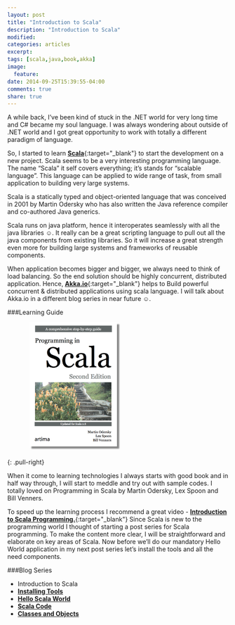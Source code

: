 ```yaml
---
layout: post
title: "Introduction to Scala"
description: "Introduction to Scala"
modified:
categories: articles
excerpt:
tags: [scala,java,book,akka]
image:
  feature:
date: 2014-09-25T15:39:55-04:00
comments: true
share: true
---
```


A while back, I’ve been kind of stuck in the .NET world for very long time and C# became my soul language. I was always wondering about outside of .NET world and I got great opportunity to work with totally a different paradigm of language.

So, I started to learn [**Scala**](http://www.scala-lang.org/){:target="_blank"} to start the development on a new project. Scala seems to be a very interesting programming language. The name “Scala” it self covers everything; it’s stands for “scalable language”. This language can be applied to wide range of task, from small application to building very large systems.

Scala is a statically typed and object-oriented language that was conceived in 2001 by Martin Odersky who has also written the Java reference compiler and co-authored Java generics.

Scala runs on java platform, hence it interoperates seamlessly with all the java libraries ☺. It really can be a great scripting language to pull out all the java components from existing libraries. So it will increase a great strength even more for building large systems and frameworks of reusable components.

When application becomes bigger and bigger, we always need to think of load balancing. So the end solution should be highly concurrent, distributed application. Hence, [**Akka.io**](http://akka.io/){:target="_blank"} helps to Build powerful concurrent & distributed applications using scala language. I will talk about Akka.io in a different blog series in near future ☺.

###Learning Guide


<figure>
  <a href="/blog/programming-in-scala.png"><img src="/blog/programming-in-scala.png" alt="image" style="box-shadow: 5px 5px 2.5px #888888; margin: 0 0 10px 10px; max-width:200px;"></a>
</figure>
{: .pull-right}


When it come to learning technologies I always starts with good book and in half way through, I will start to meddle and try out with sample codes. I totally loved on Programming in Scala by Martin Odersky, Lex Spoon and Bill Venners.

To speed up the learning process I recommend a great video - [**Introduction to Scala Programming.**](https://www.youtube.com/watch?v=5GhFld7-7hI){:target="_blank"}
Since Scala is new to the programming world I thought of starting a post series for Scala programming. To make the content more clear, I will be straightforward and elaborate on key areas of Scala.
Now before we’ll do our mandatory Hello World application in my next post series let’s install the tools and all the need components.

###Blog Series
* Introduction to Scala
*	[**Installing Tools**](/blog/installing-tools/)
* [**Hello Scala World**](/blog/hello-scala-world/)
* [**Scala Code**](/blog/scala-code/)
* [**Classes and Objects**](/blog/classes-and-objects/)
